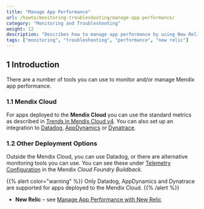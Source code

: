 ```yaml
---
title: "Manage App Performance"
url: /howto/monitoring-troubleshooting/manage-app-performance/
category: "Monitoring and Troubleshooting"
weight: 12
description: "Describes how to manage app performance by using New Relic."
tags: ["monitoring", "troubleshooting", "performance", "new relic"]
---
```


## 1 Introduction

There are a number of tools you can use to monitor and/or manage Mendix app performance.

### 1.1 Mendix Cloud

For apps deployed to the **Mendix Cloud** you can use the standard metrics as described in [Trends in Mendix Cloud v4](/developerportal/operate/trends-v4/). 
You can also set up an integration to [Datadog](/developerportal/operate/datadog-metrics/), [AppDynamics](/developerportal/operate/appdynamics-metrics/) or [Dynatrace](/developerportal/operate/dynatrace-metrics/).

### 1.2 Other Deployment Options

Outside the Mendix Cloud, you can use Datadog, or there are alternative monitoring tools you can use. You can see these under [Telemetry Configuration](https://github.com/mendix/cf-mendix-buildpack#telemetry-configuration) in the Mendix *Cloud Foundry Buildback*.

{{% alert color="warning" %}}
Only Datadog, AppDynamics and Dynatrace are supported for apps deployed to the Mendix Cloud.
{{% /alert %}}

* **New Relic** – see [Manage App Performance with New Relic](/howto/monitoring-troubleshooting/manage-app-performance-with-new-relic/)
